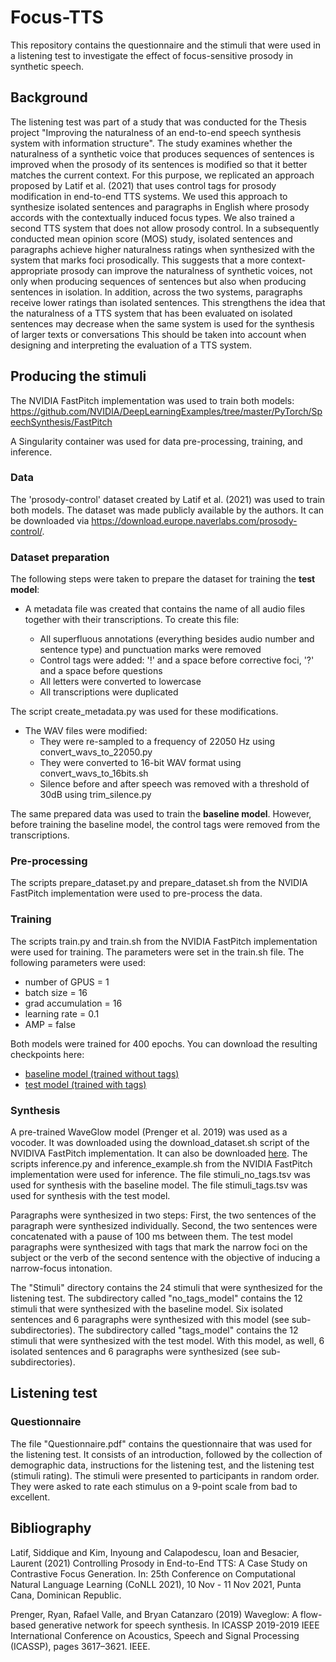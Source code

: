 # Focus-TTS

This repository contains the questionnaire and the stimuli that were used in a listening test to investigate the effect of focus-sensitive prosody in synthetic speech.

## Background
The listening test was part of a study that was conducted for the Thesis project "Improving the naturalness of an end-to-end speech synthesis system with information structure". The study examines whether the naturalness of a synthetic voice that produces sequences of sentences is improved when the prosody of its sentences is modified so that it better matches the current context. For this purpose, we replicated an approach proposed by Latif et al. (2021) that uses control tags for prosody modification in end-to-end TTS systems. We used this approach to synthesize isolated sentences and paragraphs in English where prosody accords with the contextually induced focus types. We also trained a second TTS system that does not allow prosody control. In a subsequently conducted mean opinion score (MOS) study, isolated sentences and paragraphs achieve higher naturalness ratings when synthesized with the system that marks foci prosodically. This suggests that a more context-appropriate prosody can improve the naturalness of synthetic voices, not only when producing sequences of sentences but also when producing sentences in isolation. In addition, across the two systems, paragraphs receive lower ratings than isolated sentences. This strengthens the idea that the naturalness of a TTS system that has been evaluated on isolated sentences may decrease when the same system is used for the synthesis of larger texts or conversations This should be taken into account when designing and interpreting the evaluation of a TTS system.


## Producing the stimuli

The NVIDIA FastPitch implementation was used to train both models: https://github.com/NVIDIA/DeepLearningExamples/tree/master/PyTorch/SpeechSynthesis/FastPitch

A Singularity container was used for data pre-processing, training, and inference.

### Data
The 'prosody-control' dataset created by Latif et al. (2021) was used to train both models. The dataset was made publicly available by the authors. It can be downloaded via https://download.europe.naverlabs.com/prosody-control/.

### Dataset preparation

The following steps were taken to prepare the dataset for training the **test model**:

- A metadata file was created that contains the name of all audio files together with their transcriptions. To create this file: 

  - All superfluous annotations (everything besides audio number and sentence type) and punctuation marks were removed
  - Control tags were added: '!' and a space before corrective foci, '?' and a space before questions
  - All letters were converted to lowercase
  - All transcriptions were duplicated

The script create_metadata.py was used for these modifications.

- The WAV files were modified:
  - They were re-sampled to a frequency of 22050 Hz using convert_wavs_to_22050.py
  - They were converted to 16-bit WAV format using convert_wavs_to_16bits.sh
  - Silence before and after speech was removed with a threshold of 30dB using trim_silence.py

The same prepared data was used to train the **baseline model**. However, before training the baseline model, the control tags were removed from the transcriptions. 

### Pre-processing

The scripts prepare_dataset.py and prepare_dataset.sh from the NVIDIA FastPitch implementation were used to pre-process the data.

### Training

The scripts train.py and train.sh from the NVIDIA FastPitch implementation were used for training. The parameters were set in the train.sh file. The following parameters were used:

- number of GPUS = 1 
- batch size = 16
- grad accumulation = 16
- learning rate = 0.1
- AMP = false

Both models were trained for 400 epochs. You can download the resulting checkpoints here: 
- [baseline model (trained without tags)](https://drive.google.com/file/d/1yoTGj-3w1uT3RLGc1by9BoZOICqZl5HP/view?usp=sharing)
- [test model (trained with tags)](https://drive.google.com/file/d/1q90EQTHfJ8r6wrrWbgfRkodTU5WIaJoZ/view?usp=sharing)

### Synthesis
A pre-trained WaveGlow model (Prenger et al. 2019) was used as a vocoder. It was downloaded using the download_dataset.sh script of the NVIDIVA FastPitch implementation. It can also be downloaded [here](https://drive.google.com/file/d/1KjwqmUql_OydpimlWI6sBO9akuJ18-bV/view?usp=sharing). The scripts inference.py and inference_example.sh from the NVIDIA FastPitch implementation were used for inference. The file stimuli_no_tags.tsv was used for synthesis with the baseline model. The file stimuli_tags.tsv was used for synthesis with the test model. 

Paragraphs were synthesized in two steps: First, the two sentences of the paragraph were synthesized individually. Second, the two sentences were concatenated with a pause of 100 ms between them. The test model paragraphs were synthesized with tags that mark the narrow foci on the subject or the verb of the second sentence with the objective of inducing a narrow-focus intonation.

The "Stimuli" directory contains the 24 stimuli that were synthesized for the listening test. The subdirectory called "no_tags_model" contains the 12 stimuli that were synthesized with the baseline model. Six isolated sentences and 6 paragraphs were synthesized with this model (see sub-subdirectories). The subdirectory called "tags_model" contains the 12 stimuli that were synthesized with the test model. With this model, as well, 6 isolated sentences and 6 paragraphs were synthesized (see sub-subdirectories). 

## Listening test
### Questionnaire
The file "Questionnaire.pdf" contains the questionnaire that was used for the listening test. It consists of an introduction, followed by the collection of demographic data, instructions for the listening test, and the listening test (stimuli rating). The stimuli were presented to participants in random order. They were asked to rate each stimulus on a 9-point scale from bad to excellent.

## Bibliography
Latif, Siddique and Kim, Inyoung and Calapodescu, Ioan and Besacier, Laurent (2021) Controlling Prosody in End-to-End TTS: A Case Study on Contrastive Focus Generation. In: 25th Conference on Computational Natural Language Learning (CoNLL 2021), 10 Nov - 11 Nov 2021, Punta Cana, Dominican Republic. 

Prenger, Ryan, Rafael Valle, and Bryan Catanzaro (2019) Waveglow: A flow-based generative network for speech synthesis. In ICASSP 2019-2019 IEEE International Conference on Acoustics, Speech and Signal Processing (ICASSP), pages 3617–3621. IEEE.
